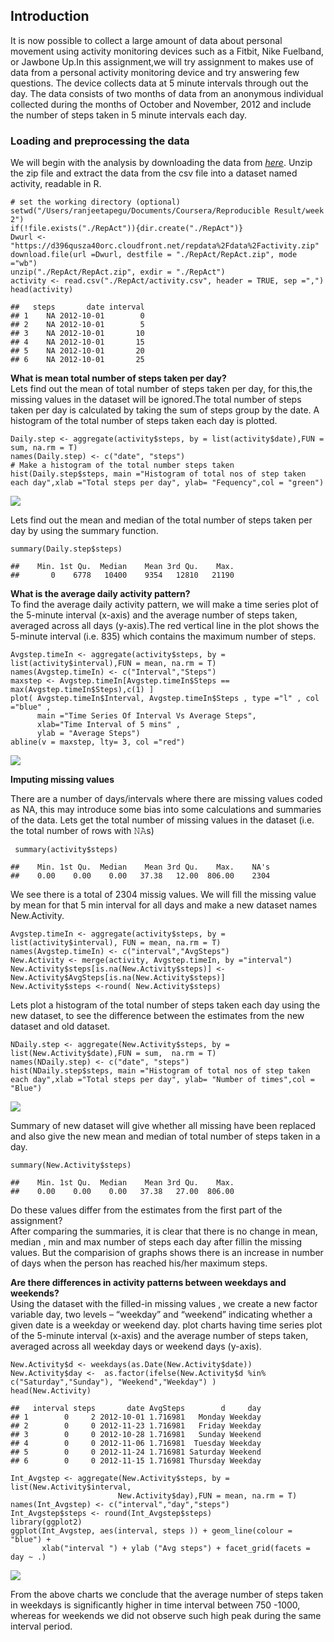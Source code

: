 Introduction
------------

It is now possible to collect a large amount of data about personal
movement using activity monitoring devices such as a Fitbit, Nike
Fuelband, or Jawbone Up.In this assignment,we will try assignment to
makes use of data from a personal activity monitoring device and try
answering few questions. The device collects data at 5 minute intervals
through out the day. The data consists of two months of data from an
anonymous individual collected during the months of October and
November, 2012 and include the number of steps taken in 5 minute
intervals each day.

### Loading and preprocessing the data

We will begin with the analysis by downloading the data from
[*here*](%22https://d396qusza40orc.cloudfront.net/repdata%2Fdata%2Factivity.zip%22).
Unzip the zip file and extract the data from the csv file into a dataset
named activity, readable in R.

    # set the working directory (optional) 
    setwd("/Users/ranjeetapegu/Documents/Coursera/Reproducible Result/week 2")
    if(!file.exists("./RepAct")){dir.create("./RepAct")}
    Dwurl <- "https://d396qusza40orc.cloudfront.net/repdata%2Fdata%2Factivity.zip"
    download.file(url =Dwurl, destfile = "./RepAct/RepAct.zip", mode ="wb")
    unzip("./RepAct/RepAct.zip", exdir = "./RepAct")
    activity <- read.csv("./RepAct/activity.csv", header = TRUE, sep =",")
    head(activity)

    ##   steps       date interval
    ## 1    NA 2012-10-01        0
    ## 2    NA 2012-10-01        5
    ## 3    NA 2012-10-01       10
    ## 4    NA 2012-10-01       15
    ## 5    NA 2012-10-01       20
    ## 6    NA 2012-10-01       25

**What is mean total number of steps taken per day?**  
Lets find out the mean of total number of steps taken per day, for
this,the missing values in the dataset will be ignored.The total number
of steps taken per day is calculated by taking the sum of steps group by
the date. A histogram of the total number of steps taken each day is
plotted.

    Daily.step <- aggregate(activity$steps, by = list(activity$date),FUN = sum, na.rm = T)
    names(Daily.step) <- c("date", "steps")
    # Make a histogram of the total number steps taken
    hist(Daily.step$steps, main ="Histogram of total nos of step taken each day",xlab ="Total steps per day", ylab= "Fequency",col = "green")

![](PA1_template_files/figure-markdown_strict/unnamed-chunk-2-1.png)

Lets find out the mean and median of the total number of steps taken per
day by using the summary function.

    summary(Daily.step$steps)

    ##    Min. 1st Qu.  Median    Mean 3rd Qu.    Max. 
    ##       0    6778   10400    9354   12810   21190

**What is the average daily activity pattern?**  
To find the average daily activity pattern, we will make a time series
plot of the 5-minute interval (x-axis) and the average number of steps
taken, averaged across all days (y-axis).The red vertical line in the
plot shows the 5-minute interval (i.e. 835) which contains the maximum
number of steps.

    Avgstep.timeIn <- aggregate(activity$steps, by = list(activity$interval),FUN = mean, na.rm = T)
    names(Avgstep.timeIn) <- c("Interval","Steps")
    maxstep <- Avgstep.timeIn[Avgstep.timeIn$Steps == max(Avgstep.timeIn$Steps),c(1) ]
    plot( Avgstep.timeIn$Interval, Avgstep.timeIn$Steps , type ="l" , col ="blue" , 
          main ="Time Series Of Interval Vs Average Steps",
          xlab="Time Interval of 5 mins" ,
          ylab = "Average Steps")
    abline(v = maxstep, lty= 3, col ="red")

![](PA1_template_files/figure-markdown_strict/unnamed-chunk-4-1.png)

**Imputing missing values**

There are a number of days/intervals where there are missing values
coded as NA, this may introduce some bias into some calculations and
summaries of the data. Lets get the total number of missing values in
the dataset (i.e. the total number of rows with 𝙽𝙰s)

     summary(activity$steps)

    ##    Min. 1st Qu.  Median    Mean 3rd Qu.    Max.    NA's 
    ##    0.00    0.00    0.00   37.38   12.00  806.00    2304

We see there is a total of 2304 missig values. We will fill the missing
value by mean for that 5 min interval for all days and make a new
dataset names New.Activity.

    Avgstep.timeIn <- aggregate(activity$steps, by = list(activity$interval), FUN = mean, na.rm = T)
    names(Avgstep.timeIn) <- c("interval","AvgSteps")
    New.Activity <- merge(activity, Avgstep.timeIn, by ="interval")
    New.Activity$steps[is.na(New.Activity$steps)] <- New.Activity$AvgSteps[is.na(New.Activity$steps)]
    New.Activity$steps <-round( New.Activity$steps)

Lets plot a histogram of the total number of steps taken each day using
the new dataset, to see the difference between the estimates from the
new dataset and old dataset.

    NDaily.step <- aggregate(New.Activity$steps, by = list(New.Activity$date),FUN = sum,  na.rm = T)
    names(NDaily.step) <- c("date", "steps")
    hist(NDaily.step$steps, main ="Histogram of total nos of step taken each day",xlab ="Total steps per day", ylab= "Number of times",col = "Blue")

![](PA1_template_files/figure-markdown_strict/unnamed-chunk-7-1.png)

Summary of new dataset will give whether all missing have been replaced
and also give the new mean and median of total number of steps taken in
a day.

    summary(New.Activity$steps)

    ##    Min. 1st Qu.  Median    Mean 3rd Qu.    Max. 
    ##    0.00    0.00    0.00   37.38   27.00  806.00

Do these values differ from the estimates from the first part of the
assignment?  
After comparing the summaries, it is clear that there is no change in
mean, median , min and max number of steps each day after fillin the
missing values. But the comparision of graphs shows there is an increase
in number of days when the person has reached his/her maximum steps.

**Are there differences in activity patterns between weekdays and
weekends?**  
Using the dataset with the filled-in missing values , we create a new
factor variable day, two levels – “weekday” and “weekend” indicating
whether a given date is a weekday or weekend day. plot charts having
time series plot of the 5-minute interval (x-axis) and the average
number of steps taken, averaged across all weekday days or weekend days
(y-axis).

    New.Activity$d <- weekdays(as.Date(New.Activity$date))
    New.Activity$day <-  as.factor(ifelse(New.Activity$d %in% c("Saturday","Sunday"), "Weekend","Weekday") )
    head(New.Activity)

    ##   interval steps       date AvgSteps        d     day
    ## 1        0     2 2012-10-01 1.716981   Monday Weekday
    ## 2        0     0 2012-11-23 1.716981   Friday Weekday
    ## 3        0     0 2012-10-28 1.716981   Sunday Weekend
    ## 4        0     0 2012-11-06 1.716981  Tuesday Weekday
    ## 5        0     0 2012-11-24 1.716981 Saturday Weekend
    ## 6        0     0 2012-11-15 1.716981 Thursday Weekday

    Int_Avgstep <- aggregate(New.Activity$steps, by = list(New.Activity$interval,
                            New.Activity$day),FUN = mean, na.rm = T)
    names(Int_Avgstep) <- c("interval","day","steps")
    Int_Avgstep$steps <- round(Int_Avgstep$steps)
    library(ggplot2)
    ggplot(Int_Avgstep, aes(interval, steps )) + geom_line(colour = "blue") +
           xlab("interval ") + ylab ("Avg steps") + facet_grid(facets = day ~ .)

![](PA1_template_files/figure-markdown_strict/unnamed-chunk-9-1.png)

From the above charts we conclude that the average number of steps taken
in weekdays is significantly higher in time interval between 750 -1000,
whereas for weekends we did not observe such high peak during the same
interval period.
